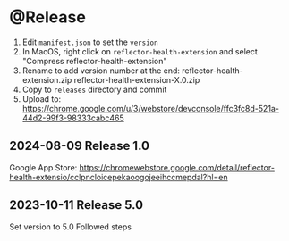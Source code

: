 # @Release

1. Edit `manifest.json` to set the `version`
2. In MacOS, right click on `reflector-health-extension` and select "Compress reflector-health-extension"
3. Rename to add version number at the end:
reflector-health-extension.zip
reflector-health-extension-X.0.zip
4. Copy to `releases` directory and commit
5. Upload to:
https://chrome.google.com/u/3/webstore/devconsole/ffc3fc8d-521a-44d2-99f3-98333cabc465

## 2024-08-09 Release 1.0
Google App Store:
https://chromewebstore.google.com/detail/reflector-health-extensio/cclpncloicepekaoogojeeihccmepdal?hl=en

## 2023-10-11 Release 5.0
Set version to 5.0
Followed steps
